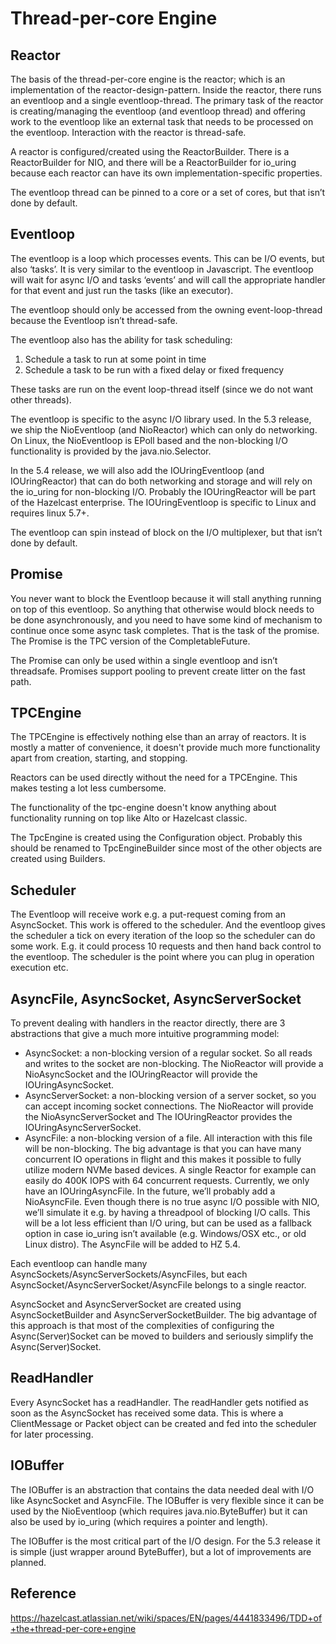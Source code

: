 # Thread-per-core Engine

## Reactor

The basis of the thread-per-core engine is the reactor; which is an
implementation of the reactor-design-pattern. Inside the reactor, there
runs an eventloop and a single eventloop-thread. The primary task of the
reactor is creating/managing the eventloop (and eventloop thread) and
offering work to the eventloop like an external task that needs to be
processed on the eventloop. Interaction with the reactor is thread-safe.

A reactor is configured/created using the ReactorBuilder. There is a
ReactorBuilder for NIO, and there will be a ReactorBuilder for io_uring
because each reactor can have its own implementation-specific
properties.

The eventloop thread can be pinned to a core or a set of cores, but that
isn’t done by default.

## Eventloop

The eventloop is a loop which processes events. This can be I/O events,
but also ‘tasks’. It is very similar to the eventloop in Javascript. The
eventloop will wait for async I/O and tasks ‘events’ and will call the
appropriate handler for that event and just run the tasks (like an
executor).

The eventloop should only be accessed from the owning event-loop-thread
because the Eventloop isn’t thread-safe.

The eventloop also has the ability for task scheduling:

1. Schedule a task to run at some point in time
2. Schedule a task to be run with a fixed delay or fixed frequency

These tasks are run on the event loop-thread itself (since we do not
want other threads).

The eventloop is specific to the async I/O library used. In the 5.3
release, we ship the NioEventloop (and NioReactor) which can only do
networking. On Linux, the NioEventloop is EPoll based and the
non-blocking I/O functionality is provided by the java.nio.Selector.

In the 5.4 release, we will also add the IOUringEventloop (and
IOUringReactor) that can do both networking and storage and will rely on
the io_uring for non-blocking I/O. Probably the IOUringReactor will be
part of the Hazelcast enterprise. The IOUringEventloop is specific to
Linux and requires linux 5.7+.

The eventloop can spin instead of block on the I/O multiplexer, but that
isn’t done by default.

## Promise

You never want to block the Eventloop because it will stall anything
running on top of this eventloop. So anything that otherwise would block
needs to be done asynchronously, and you need to have some kind of
mechanism to continue once some async task completes. That is the task
of the promise. The Promise is the TPC version of the CompletableFuture.

The Promise can only be used within a single eventloop and isn’t
threadsafe. Promises support pooling to prevent create litter on the
fast path.

## TPCEngine

The TPCEngine is effectively nothing else than an array of reactors. It
is mostly a matter of convenience, it doesn't provide much more
functionality apart from creation, starting, and stopping.

Reactors can be used directly without the need for a TPCEngine. This
makes testing a lot less cumbersome.

The functionality of the tpc-engine doesn't know anything about
functionality running on top like Alto or Hazelcast classic.

The TpcEngine is created using the Configuration object. Probably this
should be renamed to TpcEngineBuilder since most of the other objects
are created using Builders.

## Scheduler

The Eventloop will receive work e.g. a put-request coming from an
AsyncSocket. This work is offered to the scheduler. And the eventloop
gives the scheduler a tick on every iteration of the loop so the
scheduler can do some work. E.g. it could process 10 requests and then
hand back control to the eventloop. The scheduler is the point where you
can plug in operation execution etc.

## AsyncFile, AsyncSocket, AsyncServerSocket

To prevent dealing with handlers in the reactor directly, there are 3
abstractions that give a much more intuitive programming model:

- AsyncSocket: a non-blocking version of a regular socket. So all reads
  and writes to the socket are non-blocking. The NioReactor will provide
  a NioAsyncSocket and the IOUringReactor will provide the
  IOUringAsyncSocket.
- AsyncServerSocket: a non-blocking version of a server socket, so you
  can accept incoming socket connections. The NioReactor will provide
  the NioAsyncServerSocket and The IOUringReactor provides the
  IOUringAsyncServerSocket.
- AsyncFile: a non-blocking version of a file. All interaction with this
  file will be non-blocking. The big advantage is that you can have many
  concurrent IO operations in flight and this makes it possible to fully
  utilize modern NVMe based devices. A single Reactor for example can
  easily do 400K IOPS with 64 concurrent requests. Currently, we only
  have an IOUringAsyncFile. In the future, we’ll probably add a
  NioAsyncFile. Even though there is no true async I/O possible with
  NIO, we’ll simulate it e.g. by having a threadpool of blocking I/O
  calls. This will be a lot less efficient than I/O uring, but can be
  used as a fallback option in case io_uring isn’t available (e.g.
  Windows/OSX etc., or old Linux distro). The AsyncFile will be added to
  HZ 5.4.

Each eventloop can handle many
AsyncSockets/AsyncServerSockets/AsyncFiles, but each
AsyncSocket/AsyncServerSocket/AsyncFile belongs to a single reactor.

AsyncSocket and AsyncServerSocket are created using AsyncSocketBuilder
and AsyncServerSocketBuilder. The big advantage of this approach is
that most of the complexities of configuring the Async(Server)Socket can
be moved to builders and seriously simplify the Async(Server)Socket.

## ReadHandler

Every AsyncSocket has a readHandler. The readHandler gets notified as
soon as the AsyncSocket has received some data. This is where a
ClientMessage or Packet object can be created and fed into the scheduler
for later processing.

## IOBuffer

The IOBuffer is an abstraction that contains the data needed deal with
I/O like AsyncSocket and AsyncFile. The IOBuffer is very flexible since
it can be used by the NioEventloop (which requires java.nio.ByteBuffer)
but it can also be used by io_uring (which requires a pointer and
length).

The IOBuffer is the most critical part of the I/O design. For the 5.3
release it is simple (just wrapper around ByteBuffer), but a lot of
improvements are planned.

## Reference

https://hazelcast.atlassian.net/wiki/spaces/EN/pages/4441833496/TDD+of+the+thread-per-core+engine
